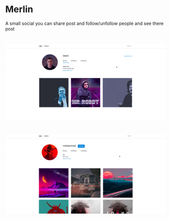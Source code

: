 # Merlin
A small social you can share post and follow/unfollow people and see there post
#
![alt text](https://github.com/Blackjohnrose/merlin/blob/main/screenshot.png?raw=true)
#
![alt text](https://github.com/Blackjohnrose/merlin/blob/main/screenshot2.png?raw=true)
